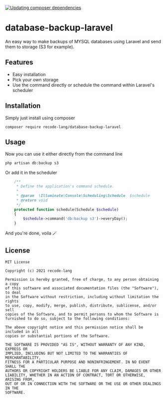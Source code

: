 [![Updating composer dependencies](https://github.com/recode-lang/database-backup-laravel/actions/workflows/main.yml/badge.svg)](https://github.com/recode-lang/database-backup-laravel/actions/workflows/main.yml)

# database-backup-laravel

An easy way to make backups of MYSQL databases using Laravel and send them to storage (S3 for example).

## Features

- Easy installation
- Pick your own storage
- Use the command directly or schedule the command within Laravel's scheduler

## Installation

Simply just install using composer

```
composer require recode-lang/database-backup-laravel
```

## Usage

Now you can use it either directly from the command line

```bash
php artisan db:backup s3
```

Or add it in the scheduler

```php
    /**
     * Define the application's command schedule.
     *
     * @param  \Illuminate\Console\Scheduling\Schedule  $schedule
     * @return void
     */
    protected function schedule(Schedule $schedule)
    {
        $schedule->command('db:backup s3')->everyDay();
    }
```

And you're done, voila 🪄

## License

```
MIT License

Copyright (c) 2021 recode-lang

Permission is hereby granted, free of charge, to any person obtaining a copy
of this software and associated documentation files (the "Software"), to deal
in the Software without restriction, including without limitation the rights
to use, copy, modify, merge, publish, distribute, sublicense, and/or sell
copies of the Software, and to permit persons to whom the Software is
furnished to do so, subject to the following conditions:

The above copyright notice and this permission notice shall be included in all
copies or substantial portions of the Software.

THE SOFTWARE IS PROVIDED "AS IS", WITHOUT WARRANTY OF ANY KIND, EXPRESS OR
IMPLIED, INCLUDING BUT NOT LIMITED TO THE WARRANTIES OF MERCHANTABILITY,
FITNESS FOR A PARTICULAR PURPOSE AND NONINFRINGEMENT. IN NO EVENT SHALL THE
AUTHORS OR COPYRIGHT HOLDERS BE LIABLE FOR ANY CLAIM, DAMAGES OR OTHER
LIABILITY, WHETHER IN AN ACTION OF CONTRACT, TORT OR OTHERWISE, ARISING FROM,
OUT OF OR IN CONNECTION WITH THE SOFTWARE OR THE USE OR OTHER DEALINGS IN THE
SOFTWARE.
```
